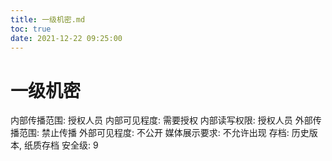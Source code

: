 ```yaml
---
title: 一级机密.md
toc: true
date: 2021-12-22 09:25:00
---
```

# 一级机密

内部传播范围: 授权人员
内部可见程度: 需要授权
内部读写权限: 授权人员
外部传播范围: 禁止传播
外部可见程度: 不公开
媒体展示要求: 不允许出现
存档: 历史版本, 纸质存档
安全级: 9